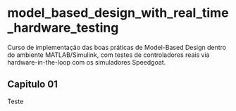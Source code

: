 # model_based_design_with_real_time_hardware_testing
Curso de implementação das boas práticas de Model-Based Design dentro do ambiente MATLAB/Simulink, com testes de controladores reais via hardware-in-the-loop com os simuladores Speedgoat.

## Capitulo 01
Teste